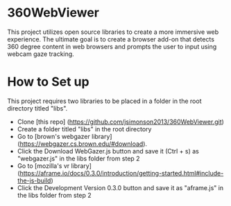 # 360WebViewer
This project utilizes open source libraries to create a more immersive web
experience. The ultimate goal is to create a browser add-on that detects 360
degree content in web browsers and prompts the user to input using webcam gaze
tracking.

# How to Set up
This project requires two libraries to be placed in a folder in the root
directory titled "libs".
* Clone [this repo] (https://github.com/jsimonson2013/360WebViewer.git)
* Create a folder titled "libs" in the root directory
* Go to [brown's webgazer library] (https://webgazer.cs.brown.edu/#download).
* Click the Download WebGazer.js button and save it (Ctrl + s) as "webgazer.js"
in the libs folder from step 2
* Go to [mozilla's vr library] (https://aframe.io/docs/0.3.0/introduction/getting-started.html#include-the-js-build)
* Click the Development Version 0.3.0 button and save it as "aframe.js" in the
libs folder from step 2
